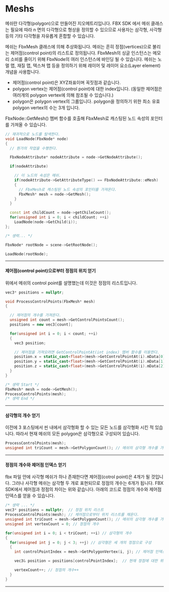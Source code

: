 # Meshs

메쉬란 다각형(polygon)으로 만들어진 지오메트리입니다. FBX SDK 에서 메쉬 클래스는 필요에 따라 n 면의 다각형으로 형상을 정의할 수 있으므로 사용자는 삼각형, 사각형 등의 기타 다각형을 자유롭게 혼합할 수 있습니다.

메쉬는 FbxMesh 클래스에 의해 추상화됩니다. 메쉬는 흔히 정점(vertices)으로 불리는 제어점(control point)의 리스트로 정의됩니다. FbxMesh의 싱글 인스턴스는 메모리 소비를 줄이기 위해 FbxNode의 여러 인스턴스에 바인딩 될 수 있습니다. 메쉬는 노멀 맵, 재질 맵, 텍스쳐 맵 등을 정의하기 위해 레이어 및 레이어 요소(Layer element) 개념을 사용합니다.

- 제어점(control point)은 XYZ좌표이며 꼭짓점과 같습니다.
- polygon vertex는 제어점(control point)에 대한 index입니다. (동일한 제어점은 여러개의 polygon vertex에 의해 참조될 수 있습니다.)
- polygon은 polygon vertex의 그룹입니다. polygon을 정의하기 위한 최소 유효 polygon vertex의 수는 3개 입니다.

FbxNode::GetMesh() 멤버 함수를 호출해 FbxMesh로 캐스팅된 노드 속성의 포인터를 가져올 수 있습니다.

```cpp
// 재귀적으로 노드를 탐색한다.
void LoadNode(FbxNode* node)
{
  // 뭔가의 작업을 수행한다.

  FbxNodeAttribute* nodeAttribute = node->GetNodeAttribute();

  if(nodeAttribute)

    // 이 노드의 속성은 메쉬.
    if(nodeAttribute->GetAttributeType() == FbxNodeAttribute::eMesh)
    {
      // FbxMesh로 캐스팅된 노드 속성의 포인터를 가져온다.
      FbxMesh* mesh = node->GetMesh();
    }
  }

  const int childCount = node->getChileCount();
  for(unsigned int i = 0; i < childCount; ++i)
    LoadNode(node->GetChild(i));
};

/* 생략... */

FbxNode* rootNode = scene->GetRootNode();

LoadNode(rootNode);    
```

---

#### 제어점(control point)으로부터 정점의 위치 얻기

위에서 메쉬의 control point를 설명했는데 이것은 정점의 리스트입니다.

```cpp
vec3* positions = nullptr;

void ProcessControlPoints(FbxMesh* mesh)
{

  // 제어점의 개수를 가져온다.
  unsigned int count = mesh->GetControlPointsCount();
  positions = new vec3[count];

  for(unsigned int i = 0; i < count; ++i)
  {
    vec3 position;

    // 제어점을 가져오려면 GetControlPointAt(int index) 멤버 함수를 이용한다.
    position.x = static_cast<float>(mesh->GetControlPointAt(i).mData[0]); // x좌표
    position.y = static_cast<float>(mesh->GetControlPointAt(i).mData[1]); // y좌표
    position.z = static_cast<float>(mesh->GetControlPointAt(i).mData[2]); // z좌표
  }  
}

/* 생략 Start */
FbxMesh* mesh = node->GetMesh();
ProcessControlPoints(mesh);
/* 생략 End */
```

---

#### 삼각형의 개수 얻기

이전에 3 포스팅에서 씬 내에서 삼각형화 할 수 있는 모든 노드를 삼각형화 시킨 적 있습니다. 따라서 현재 메쉬의 모든 polygon은 삼각형으로 구성되어 있습니다.

```cpp
ProcessControlPoints(mesh);
unsigned int triCount = mesh->GetPolygonCount(); // 메쉬의 삼각형 개수를 가져온다.
```

---

#### 정점의 개수와 제어점 인덱스 얻기

fbx 파일 안에 사각형 메쉬가 하나 존재한다면 제어점(cotrol point)은 4개가 될 것입니다. 그러나 사각형 메쉬는 삼각형 두 개로 표현되므로 정점의 개수는 6개가 됩니다. FBX SDK에서 제어점과 정점의 차이는 위와 같습니다. 아래의 코드로 정점의 개수와 제어점 인덱스를 얻을 수 있습니다.

```cpp
/* 생략 ... */
vec3* positions = nullptr;  // 정점 위치 리스트
ProcessControlPoints(mesh); // 제어점으로부터 위치 리스트를 채운다.
unsigned int triCount = mesh->GetPolygonCount(); // 메쉬의 삼각형 개수를 가져온다.
unsigned int vertexCount = 0; // 정점의 개수

for(unsigned int i = 0; i < triCount; ++i) // 삼각형의 개수
{
  for(unsigned int j = 0; j < 3; ++j) // 삼각형은 세 개의 정점으로 구성
  {
    int controlPointIndex = mesh->GetPolygonVertex(i, j); // 제어점 인덱스를 가져온다.

    vec3& position = positions[controlPointIndex];  // 현재 정점에 대한 위치

    vertexCount++; // 정점의 개수++
  }
}
```

---
